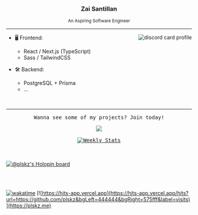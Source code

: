 <h3 align="center">Zai Santillan</h3>

<p align="center"><sub>An Aspiring Software Engineer</sub></p>

---

<a href="https://dub.sh/Aai" target="_blank">
  <img align="right" alt="discord card profile" src="https://lanyard.cnrad.dev/api/90431685472038912?bg=1e1e2e&idleMessage=Just%20chillin%27%20at%20the%20moment..." />
</a>

- 🖥️ Frontend:

  - React / Next.js (TypeScript)
  - Sass / TailwindCSS

- 🛠 Backend:
  - PostgreSQL + Prisma
  - ...

<br />

---

<samp>
<div align="center">
 <p>Wanna see some of my projects? Join today!</p>
 <a href="https://dub.sh/Ticker-bots-from-gh" target="_blank">
    <img src="https://discordapp.com/api/guilds/925599454130765874/widget.png?style=banner2" />
 </a>

 <br />
 <br />

  <a href="https://wakatime.com/@plskz" target="_blank">
    <img alt="Weekly Stats" src="https://github-readme-stats.vercel.app/api/wakatime?username=plskz&border_radius=15px&theme=dark&bg_color=1e1e2e&border_color=1e1e2e&custom_title=Weekly%20Stats&disable_animations=true" />
  </a>
</div>
</samp>

<br />
<br />

[![@plskz's Holopin board](https://holopin.me/plskz)](https://holopin.io/@plskz)

<br />
<br />

[![wakatime](https://wakatime.com/badge/user/f35b8f5b-54d5-481a-851c-19d793f49118.svg)](https://wakatime.com/@plskz)
[![https://hits-app.vercel.app](https://hits-app.vercel.app/hits?url=https://github.com/plskz&bgLeft=444444&bgRight=575fff&label=visits)](https://plskz.me)
